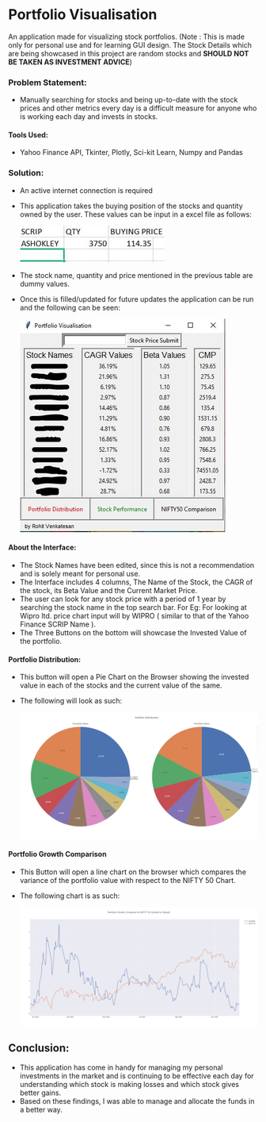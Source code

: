 # Portfolio Visualisation
An application made for visualizing stock portfolios.
(Note : This is made only for personal use and for learning GUI design. The Stock Details which are being showcased in this project are random stocks and  **SHOULD NOT BE TAKEN AS INVESTMENT ADVICE**)

### Problem Statement:
- Manually searching for stocks and being up-to-date with the stock prices and other metrics every day is a difficult measure for anyone who is working each day and invests in stocks.

#### Tools Used:
- Yahoo Finance API, Tkinter, Plotly, Sci-kit Learn, Numpy and Pandas

### Solution:

- An active internet connection is required
- This application takes the buying position of the stocks and quantity owned by the user. These values can be input in a excel file as follows:

     ![Input](https://github.com/the19thpirate/Portfolio-Visualisation-/blob/main/Input%20Details.JPG)

- The stock name, quantity and price mentioned in the previous table are dummy values.

- Once this is filled/updated for future updates the application can be run and the following can be seen:

     ![Interface](https://github.com/the19thpirate/Portfolio-Visualisation-/blob/main/Opening%20Interface.JPG)

#### About the Interface:
  - The Stock Names have been edited, since this is not a recommendation and is solely meant for personal use.
  - The Interface includes 4 columns, The Name of the Stock, the CAGR of the stock, its Beta Value and the Current Market Price.
  - The user can look for any stock price with a period of 1 year by searching the stock name in the top search bar.
    For Eg: For looking at Wipro ltd. price chart input will by WIPRO ( similar to that of the Yahoo Finance SCRIP Name ).
   - The Three Buttons on the bottom will showcase the Invested Value of the portfolio.

#### Portfolio Distribution:

- This button will open a Pie Chart on the Browser showing the invested value in each of the stocks and the current value of the same.
- The following will look as such:

     ![Pie Chart](https://github.com/the19thpirate/Portfolio-Visualisation-/blob/main/newplot.png)
     
#### Portfolio Growth Comparison

- This Button will open a line chart on the browser which compares the variance of the portfolio value with respect to the NIFTY 50 Chart. 
- The following chart is as such:

    ![Growth](https://github.com/the19thpirate/Portfolio-Visualisation-/blob/main/Portfolio%20Growth%20Adjusted.png)

## Conclusion:

- This application has come in handy for managing my personal investments in the market and is continuing to be effective each day for understanding which stock is making losses and which stock gives better gains.
- Based on these findings, I was able to manage and allocate the funds in a better way. 

